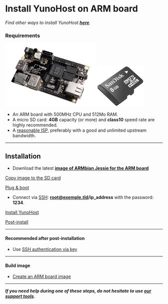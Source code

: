 # Install YunoHost on ARM board

*Find other ways to install YunoHost **[here](/install)**.*

### Requirements

<img src="/images/cubieboard2.png">
<img src="/images/micro-sd-card.jpg">

* An ARM board with 500MHz CPU and 512Mo RAM.
* A micro SD card: **4GB** capacity (or more) and **class10** speed rate are highly recommended.
* A [reasonable ISP](/isp), preferably with a good and unlimited upstream bandwidth.

---

## Installation
* Download the latest **[image of ARMbian Jessie for the ARM board](http://www.armbian.com/download)**

<a class="btn btn-lg btn-default" href="/copy_image">Copy image to the SD card</a>

<a class="btn btn-lg btn-default" href="/plug_and_boot">Plug & boot</a>

* Connect via [SSH](ssh): **root@exemple.tld/ip_address** with the password: **1234**.

<a class="btn btn-lg btn-default" href="/install_manually">Install YunoHost</a>

<a class="btn btn-lg btn-default" href="/postinstall">Post-install</a>

---

#### Recommended after post-installation
* Use [SSH authentication via key](security)

---

#### Build image
* [Create an ARM board image](/build_arm_image_en)

---

***If you need help during one of these steps, do not hesitate to use [our support tools](/support).***
